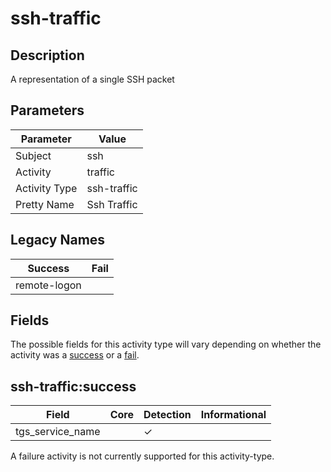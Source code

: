 ssh-traffic
===========

Description
-----------
A representation of a single SSH packet

Parameters
----------
| Parameter     | Value       |
| ------------- | ----------- |
| Subject       | ssh         |
| Activity      | traffic     |
| Activity Type | ssh-traffic |
| Pretty Name   | Ssh Traffic |

Legacy Names
------------
| Success          | Fail |
| ---------------- | ---- |
| remote-logon<br> |      |

Fields
------

The possible fields for this activity type will vary depending on whether the activity was a [success](#ssh-trafficsuccess) or a [fail](#ssh-trafficfail).


ssh-traffic:success
-------------------

| Field            | Core | Detection | Informational |
| ---------------- | ---- | --------- | ------------- |
| tgs_service_name |      | &#10003;  |               |

A failure activity is not currently supported for this activity-type.